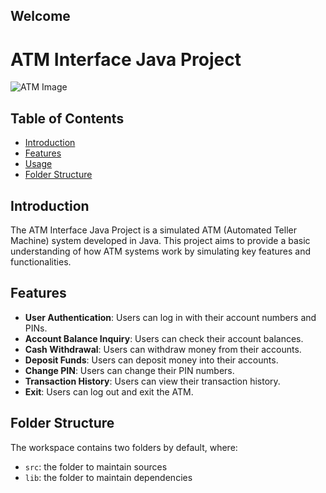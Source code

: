 ## Welcome 

# ATM Interface Java Project

![ATM Image](atm_image.jpg)

## Table of Contents

- [Introduction](#introduction)
- [Features](#features)
- [Usage](#usage)
- [Folder Structure](#folderstructure)

## Introduction

The ATM Interface Java Project is a simulated ATM (Automated Teller Machine) system developed in Java. This project aims to provide a basic understanding of how ATM systems work by simulating key features and functionalities.

## Features

- **User Authentication**: Users can log in with their account numbers and PINs.
- **Account Balance Inquiry**: Users can check their account balances.
- **Cash Withdrawal**: Users can withdraw money from their accounts.
- **Deposit Funds**: Users can deposit money into their accounts.
- **Change PIN**: Users can change their PIN numbers.
- **Transaction History**: Users can view their transaction history.
- **Exit**: Users can log out and exit the ATM.

## Folder Structure

The workspace contains two folders by default, where:

- `src`: the folder to maintain sources
- `lib`: the folder to maintain dependencies

